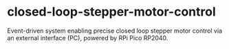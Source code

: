 # closed-loop-stepper-motor-control
Event-driven system enabling precise closed loop stepper motor control via an external interface (PC), powered by RPi Pico RP2040.
